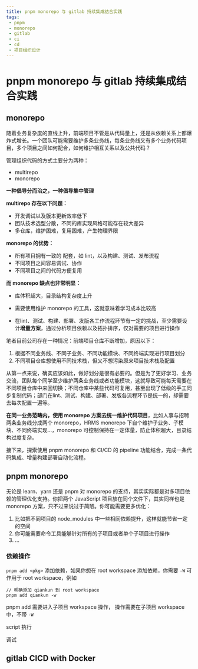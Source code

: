 ```yaml
---
title: pnpm monorepo 与 gitlab 持续集成结合实践
tags:
 - pnpm
 - monorepo
 - gitlab
 - ci
 - cd
 - 项目组织设计 
---
```


# pnpm monorepo 与 gitlab 持续集成结合实践

## monorepo



随着业务复杂度的直线上升，前端项目不管是从代码量上，还是从依赖关系上都爆炸式增长。一个团队可能需要维护多条业务线，每条业务线又有多个业务代码项目，多个项目之间如何配合，如何维护相互关系以及公共代码？

管理组织代码的方式主要分为两种：

- multirepo
- monorepo

**一种倡导分而治之，一种倡导集中管理**

**multirepo 存在以下问题：**

- 开发调试以及版本更新效率低下
- 团队技术选型分散，不同的库实现风格可能存在较大差异
- 多仓库，维护困难，复用困难，产生物理界限

**monorepo 的优势：**

- 所有项目拥有一致的 配套，如 lint，以及构建、测试、发布流程
- 不同项目之间容易调试、协作
- 不同项目之间的代码方便复用

**而 monorepo 缺点也非常明显：**

- 库体积超大，目录结构复杂度上升

- 需要使用维护 monorepo 的工具，这就意味着学习成本比较高

- 在lint、测试、构建、部署、发版各工作流程环节有一定的挑战，至少需要设计**增量方案**，通过分析项目依赖以及拓扑排序，仅对需要的项目进行操作

  

笔者目前公司存在一种情况：前端项目仓库不断增加，原因以下：

1. 根据不同业务线、不同子业务、不同功能模块、不同终端实现进行项目划分
2. 不同项目仓库想使用不同技术栈，但又不想污染原来项目技术栈及配置

从第一点来说，确实应该如此，做好划分是很有必要的。但是为了更好学习、业务交流，团队每个同学至少维护两条业务线或者功能模块，这就导致可能每天需要在不同项目仓库中来回切换；不同仓库中某些代码可复用，甚至出现了低级的手工同步复制代码；部门在lint、测试、构建、部署、发版各流程环节是统一的，却需要去每次配置一遍等。

**在同一业务范畴内，使用 monorepo 方案去统一维护代码项目**，比如人事与招聘两条业务线分成两个 monorepo，HRMS monorepo 下自个维护子业务、子模块、不同终端实现...，monorepo 可控制保持在一定体量，防止体积超大，目录结构过度复杂。

接下来，探索使用 pnpm monorepo 和 CI/CD 的 pipeline 功能结合，完成一条代码集成、增量构建部署自动化流程。

## pnpm monorepo

无论是 learn、yarn 还是 pnpm 对 monorepo 的支持，其实实际都是对多项目依赖的管理优化支持。你把两个 JavaScript 项目放在同个文件下，其实同样也是 monorepo 方案，只不过来说过于简陋。你可能需要更多优化：

1. 比如把不同项目的 node_modules 中一些相同依赖提升，这样就能节省一定的空间
2. 你可能需要命令工具能够针对所有的子项目或者单个子项目进行操作
3. ...

### 依赖操作

`pnpm add <pkg>` 添加依赖，如果你想在 root workspace 添加依赖，你需要  `-W` 可作用于 root workspace，例如

```shell
// 明确添加 qiankun 到 root workspace
pnpm add qiankun -w
```

pnpm add 需要进入子项目 workspace 操作， 操作需要在子项目 workspace 中，不带 `-W` 

script 执行

调试

## gitlab CICD with Docker

